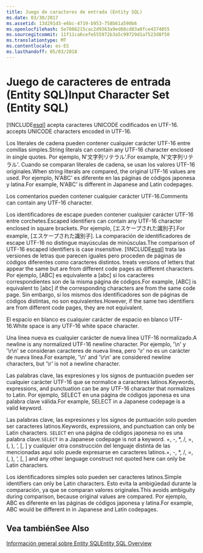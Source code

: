 ```yaml
---
title: Juego de caracteres de entrada (Entity SQL)
ms.date: 03/30/2017
ms.assetid: 13d291d3-e6bc-4719-b953-758b61a590b6
ms.openlocfilehash: 5e7886215cac2d9363a9ed68cd03a0fce4374055
ms.sourcegitcommit: 11f11ca6cefe555972b3a5c99729d1a7523d8f50
ms.translationtype: MT
ms.contentlocale: es-ES
ms.lasthandoff: 05/03/2018
---
```

# <a name="input-character-set-entity-sql"></a><span data-ttu-id="a98f7-102">Juego de caracteres de entrada (Entity SQL)</span><span class="sxs-lookup"><span data-stu-id="a98f7-102">Input Character Set (Entity SQL)</span></span>
[!INCLUDE[esql](../../../../../../includes/esql-md.md)]<span data-ttu-id="a98f7-103"> acepta caracteres UNICODE codificados en UTF-16.</span><span class="sxs-lookup"><span data-stu-id="a98f7-103"> accepts UNICODE characters encoded in UTF-16.</span></span>  
  
 <span data-ttu-id="a98f7-104">Los literales de cadena pueden contener cualquier carácter UTF-16 entre comillas simples.</span><span class="sxs-lookup"><span data-stu-id="a98f7-104">String literals can contain any UTF-16 character enclosed in single quotes.</span></span> <span data-ttu-id="a98f7-105">Por ejemplo, N'文字列リテラル'.</span><span class="sxs-lookup"><span data-stu-id="a98f7-105">For example, N'文字列リテラル'.</span></span> <span data-ttu-id="a98f7-106">Cuando se comparan literales de cadena, se usan los valores UTF-16 originales.</span><span class="sxs-lookup"><span data-stu-id="a98f7-106">When string literals are compared, the original UTF-16 values are used.</span></span> <span data-ttu-id="a98f7-107">Por ejemplo, N'ABC' es diferente en las páginas de códigos japonesa y latina.</span><span class="sxs-lookup"><span data-stu-id="a98f7-107">For example, N'ABC' is different in Japanese and Latin codepages.</span></span>  
  
 <span data-ttu-id="a98f7-108">Los comentarios pueden contener cualquier carácter UTF-16.</span><span class="sxs-lookup"><span data-stu-id="a98f7-108">Comments can contain any UTF-16 character.</span></span>  
  
 <span data-ttu-id="a98f7-109">Los identificadores de escape pueden contener cualquier carácter UTF-16 entre corchetes.</span><span class="sxs-lookup"><span data-stu-id="a98f7-109">Escaped identifiers can contain any UTF-16 character enclosed in square brackets.</span></span> <span data-ttu-id="a98f7-110">Por ejemplo, [エスケープされた識別子].</span><span class="sxs-lookup"><span data-stu-id="a98f7-110">For example, [エスケープされた識別子].</span></span> <span data-ttu-id="a98f7-111">La comparación de identificadores de escape UTF-16 no distingue mayúsculas de minúsculas.</span><span class="sxs-lookup"><span data-stu-id="a98f7-111">The comparison of UTF-16 escaped identifiers is case insensitive.</span></span> [!INCLUDE[esql](../../../../../../includes/esql-md.md)]<span data-ttu-id="a98f7-112"> trata las versiones de letras que parecen iguales pero proceden de páginas de códigos diferentes como caracteres distintos.</span><span class="sxs-lookup"><span data-stu-id="a98f7-112"> treats versions of letters that appear the same but are from different code pages as different characters.</span></span> <span data-ttu-id="a98f7-113">Por ejemplo, [ABC] es equivalente a [abc] si los caracteres correspondientes son de la misma página de códigos.</span><span class="sxs-lookup"><span data-stu-id="a98f7-113">For example, [ABC] is equivalent to [abc] if the corresponding characters are from the same code page.</span></span> <span data-ttu-id="a98f7-114">Sin embargo, si los mismos dos identificadores son de páginas de códigos distintas, no son equivalentes.</span><span class="sxs-lookup"><span data-stu-id="a98f7-114">However, if the same two identifiers are from different code pages, they are not equivalent.</span></span>  
  
 <span data-ttu-id="a98f7-115">El espacio en blanco es cualquier carácter de espacio en blanco UTF-16.</span><span class="sxs-lookup"><span data-stu-id="a98f7-115">White space is any UTF-16 white space character.</span></span>  
  
 <span data-ttu-id="a98f7-116">Una línea nueva es cualquier carácter de nueva línea UTF-16 normalizado.</span><span class="sxs-lookup"><span data-stu-id="a98f7-116">A newline is any normalized UTF-16 newline character.</span></span> <span data-ttu-id="a98f7-117">Por ejemplo, '\n' y '\r\n' se consideran caracteres de nueva línea, pero '\r' no es un carácter de nueva línea.</span><span class="sxs-lookup"><span data-stu-id="a98f7-117">For example, '\n' and '\r\n' are considered newline characters, but '\r' is not a newline character.</span></span>  
  
 <span data-ttu-id="a98f7-118">Las palabras clave, las expresiones y los signos de puntuación pueden ser cualquier carácter UTF-16 que se normalice a caracteres latinos.</span><span class="sxs-lookup"><span data-stu-id="a98f7-118">Keywords, expressions, and punctuation can be any UTF-16 character that normalizes to Latin.</span></span> <span data-ttu-id="a98f7-119">Por ejemplo, SELECT en una página de códigos japonesa es una palabra clave válida.</span><span class="sxs-lookup"><span data-stu-id="a98f7-119">For example, SELECT in a Japanese codepage is a valid keyword.</span></span>  
  
 <span data-ttu-id="a98f7-120">Las palabras clave, las expresiones y los signos de puntuación solo pueden ser caracteres latinos.</span><span class="sxs-lookup"><span data-stu-id="a98f7-120">Keywords, expressions, and punctuation can only be Latin characters.</span></span> <span data-ttu-id="a98f7-121">`SELECT` en una página de códigos japonesa no es una palabra clave.</span><span class="sxs-lookup"><span data-stu-id="a98f7-121">`SELECT` in a Japanese codepage is not a keyword.</span></span> <span data-ttu-id="a98f7-122">+, -, \*, /, =, (, ), ‘, [, ] y cualquier otra construcción del lenguaje distinta de las mencionadas aquí solo puede expresarse en caracteres latinos.</span><span class="sxs-lookup"><span data-stu-id="a98f7-122">+, -, \*, /, =, (, ), ‘, [, ] and any other language construct not quoted here can only be Latin characters.</span></span>  
  
 <span data-ttu-id="a98f7-123">Los identificadores simples solo pueden ser caracteres latinos.</span><span class="sxs-lookup"><span data-stu-id="a98f7-123">Simple identifiers can only be Latin characters.</span></span> <span data-ttu-id="a98f7-124">Esto evita la ambigüedad durante la comparación, ya que se comparan valores originales.</span><span class="sxs-lookup"><span data-stu-id="a98f7-124">This avoids ambiguity during comparison, because original values are compared.</span></span> <span data-ttu-id="a98f7-125">Por ejemplo, ABC es diferente en las páginas de códigos japonesa y latina.</span><span class="sxs-lookup"><span data-stu-id="a98f7-125">For example, ABC would be different in in Japanese and Latin codepages.</span></span>  
  
## <a name="see-also"></a><span data-ttu-id="a98f7-126">Vea también</span><span class="sxs-lookup"><span data-stu-id="a98f7-126">See Also</span></span>  
 [<span data-ttu-id="a98f7-127">Información general sobre Entity SQL</span><span class="sxs-lookup"><span data-stu-id="a98f7-127">Entity SQL Overview</span></span>](../../../../../../docs/framework/data/adonet/ef/language-reference/entity-sql-overview.md)
